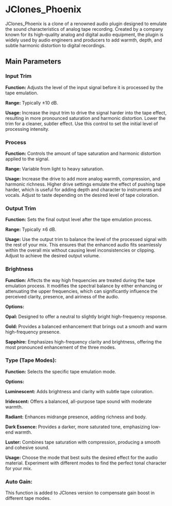 # JClones_Phoenix
JClones_Phoenix is a clone of a renowned audio plugin designed to emulate the sound characteristics of analog tape recording. Created by a company known for its high-quality analog and digital audio equipment, the plugin is widely used by audio engineers and producers to add warmth, depth, and subtle harmonic distortion to digital recordings.

## Main Parameters

### Input Trim

**Function:** Adjusts the level of the input signal before it is processed by the tape emulation.

**Range:** Typically ±10 dB.

**Usage:** Increase the input trim to drive the signal harder into the tape effect, resulting in more pronounced saturation and harmonic distortion. Lower the trim for a cleaner, subtler effect. Use this control to set the initial level of processing intensity.

### Process

**Function:** Controls the amount of tape saturation and harmonic distortion applied to the signal.

**Range:** Variable from light to heavy saturation.

**Usage:** Increase the drive to add more analog warmth, compression, and harmonic richness. Higher drive settings emulate the effect of pushing tape harder, which is useful for adding depth and character to instruments and vocals. Adjust to taste depending on the desired level of tape coloration.

### Output Trim

**Function:** Sets the final output level after the tape emulation process.

**Range:** Typically ±6 dB.

**Usage:** Use the output trim to balance the level of the processed signal with the rest of your mix. This ensures that the enhanced audio fits seamlessly within the overall mix without causing level inconsistencies or clipping. Adjust to achieve the desired output volume.

### Brightness

**Function:** Affects the way high frequencies are treated during the tape emulation process. It modifies the spectral balance by either enhancing or attenuating the upper frequencies, which can significantly influence the perceived clarity, presence, and airiness of the audio.

**Options:**

**Opal:** Designed to offer a neutral to slightly bright high-frequency response.

**Gold:** Provides a balanced enhancement that brings out a smooth and warm high-frequency presence.

**Sapphire:** Emphasizes high-frequency clarity and brightness, offering the most pronounced enhancement of the three modes.

### Type (Tape Modes):

**Function:** Selects the specific tape emulation mode.

**Options:**

**Luminescent:** Adds brightness and clarity with subtle tape coloration.

**Iridescent:** Offers a balanced, all-purpose tape sound with moderate warmth.

**Radiant:** Enhances midrange presence, adding richness and body.

**Dark Essence:** Provides a darker, more saturated tone, emphasizing low-end warmth.

**Luster:** Combines tape saturation with compression, producing a smooth and cohesive sound.

**Usage:** Choose the mode that best suits the desired effect for the audio material. Experiment with different modes to find the perfect tonal character for your mix.

### Auto Gain:

This function is added to JClones version to compensate gain boost in different tape modes.
